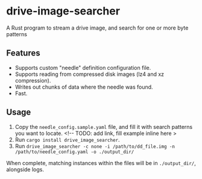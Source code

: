# drive-image-searcher
A Rust program to stream a drive image, and search for one or more byte patterns

## Features
* Supports custom "needle" definition configuration file.
* Supports reading from compressed disk images (lz4 and xz compression).
* Writes out chunks of data where the needle was found.
* Fast.

## Usage

1. Copy the `needle_config.sample.yaml` file, and fill it with search patterns you want to locate. <!-- TODO: add link, fill example inline here >
2. Run `cargo install drive_image_searcher`.
3. Run `drive_image_searcher -c none -i /path/to/dd_file.img -n /path/to/needle_config.yaml -o ./output_dir/`

When complete, matching instances within the files will be in `./output_dir/`, alongside logs.
